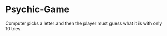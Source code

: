 # Psychic-Game
Computer picks a letter and then the player must guess what it is with only 10 tries.
